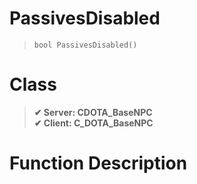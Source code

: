 # PassivesDisabled
> `bool PassivesDisabled()`
# Class
> __✔ Server: CDOTA_BaseNPC__  
> __✔ Client: C_DOTA_BaseNPC__  
# Function Description

